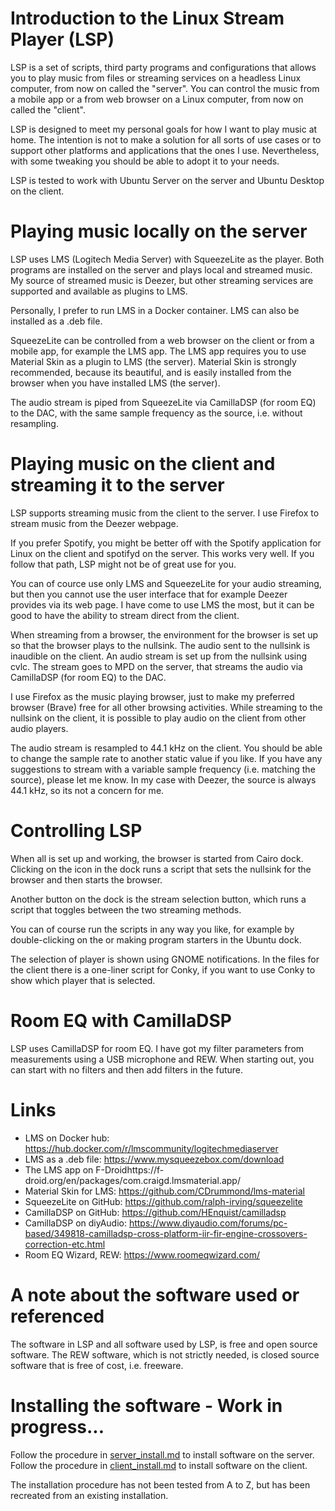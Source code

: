 # Introduction to the Linux Stream Player (LSP)
LSP is a set of scripts, third party programs and configurations that allows you to play music from files or streaming services on a headless Linux computer, from now on called the "server". You can control the music from a mobile app or a from web browser on a Linux computer, from now on called the "client".

LSP is designed to meet my personal goals for how I want to play music at home. The intention is not to make a solution for all sorts of use cases or to support other platforms and applications that the ones I use. Nevertheless, with some tweaking you should be able to adopt it to your needs.

LSP is tested to work with Ubuntu Server on the server and Ubuntu Desktop on the client.

# Playing music locally on the server
LSP uses LMS (Logitech Media Server) with SqueezeLite as the player. Both programs are installed on the server and plays local and streamed music. My source of streamed music is Deezer, but other streaming services are supported and available as plugins to LMS.

Personally, I prefer to run LMS in a Docker container. LMS can also be installed as a .deb file.

SqueezeLite can be controlled from a web browser on the client or from a mobile app, for example the LMS app. The LMS app requires you to use Material Skin as a plugin to LMS (the server). Material Skin is strongly recommended, because its beautiful, and is easily installed from the browser when you have installed LMS (the server).

The audio stream is piped from SqueezeLite via CamillaDSP (for room EQ) to the DAC, with the same sample frequency as the source, i.e. without resampling.

# Playing music on the client and streaming it to the server
LSP supports streaming music from the client to the server. I use Firefox to stream music from the Deezer webpage.

If you prefer Spotify, you might be better off with the Spotify application for Linux on the client and spotifyd on the server. This works very well. If you follow that path, LSP might not be of great use for you.

You can of cource use only LMS and SqueezeLite for your audio streaming, but then you cannot use the user interface that for example Deezer provides via its web page. I have come to use LMS the most, but it can be good to have the ability to stream direct from the client.

When streaming from a browser, the environment for the browser is set up so that the browser plays to the nullsink. The audio sent to the nullsink is inaudible on the client. An audio stream is set up from the nullsink using cvlc. The stream goes to MPD on the server, that streams the audio via CamillaDSP (for room EQ) to the DAC.

I use Firefox as the music playing browser, just to make my preferred browser (Brave) free for all other browsing activities. While streaming to the nullsink on the client, it is possible to play audio on the client from other audio players.

The audio stream is resampled to 44.1 kHz on the client. You should be able to change the sample rate to another static value if you like. If you have any suggestions to stream with a variable sample frequency (i.e. matching the source), please let me know. In my case with Deezer, the source is always 44.1 kHz, so its not a concern for me.

# Controlling LSP
When all is set up and working, the browser is started from Cairo dock. Clicking on the icon in the dock runs a script that sets the nullsink for the browser and then starts the browser.

Another button on the dock is the stream selection button, which runs a script that toggles between the two streaming methods.

You can of course run the scripts in any way you like, for example by double-clicking on the or making program starters in the Ubuntu dock.

The selection of player is shown using GNOME notifications. In the files for the client there is a one-liner script for Conky, if you want to use Conky to show which player that is selected.

# Room EQ with CamillaDSP
LSP uses CamillaDSP for room EQ. I have got my filter parameters from measurements using a USB microphone and REW. When starting out, you can start with no filters and then add filters in the future.

# Links
* LMS on Docker hub: https://hub.docker.com/r/lmscommunity/logitechmediaserver
* LMS as a .deb file: https://www.mysqueezebox.com/download
* The LMS app on F-Droidhttps://f-droid.org/en/packages/com.craigd.lmsmaterial.app/
* Material Skin for LMS: https://github.com/CDrummond/lms-material
* SqueezeLite on GitHub: https://github.com/ralph-irving/squeezelite
* CamillaDSP on GitHub: https://github.com/HEnquist/camilladsp
* CamillaDSP on diyAudio: https://www.diyaudio.com/forums/pc-based/349818-camilladsp-cross-platform-iir-fir-engine-crossovers-correction-etc.html
* Room EQ Wizard, REW: https://www.roomeqwizard.com/

# A note about the software used or referenced
The software in LSP and all software used by LSP, is free and open source software. The REW software, which is not strictly needed, is closed source software that is free of cost, i.e. freeware.

# Installing the software - Work in progress... 
Follow the procedure in [server_install.md](./server_install.md) to install software on the server. Follow the procedure in [client_install.md](./client_install.md) to install software on the client.

The installation procedure has not been tested from A to Z, but has been recreated from an existing installation.
